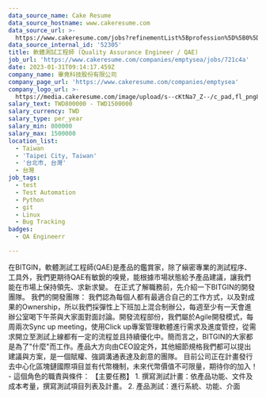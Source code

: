 ```yaml
---
data_source_name: Cake Resume
data_source_hostname: www.cakeresume.com
data_source_url: >-
  https://www.cakeresume.com/jobs?refinementList%5Bprofession%5D%5B0%5D=engineering_qa-engineer&refinementList%5Bsalary_currency%5D=TWD&range%5Bsalary_range%5D%5Bmin%5D=800096
data_source_internal_id: '52305'
title: 軟體測試工程師 (Quality Assurance Engineer / QAE)
job_url: 'https://www.cakeresume.com/companies/emptysea/jobs/721c4a'
date: 2023-01-31T09:14:17.459Z
company_name: 畢竟科技股份有限公司
company_page_url: 'https://www.cakeresume.com/companies/emptysea'
company_logo_url: >-
  https://media.cakeresume.com/image/upload/s--cKtNa7_Z--/c_pad,fl_png8,h_200,w_200/v1643361192/tcsszjcidx2hqnsprd0p.png
salary_text: TWD800000 - TWD1500000
salary_currency: TWD
salary_type: per_year
salary_min: 800000
salary_max: 1500000
location_list:
  - Taiwan
  - 'Taipei City, Taiwan'
  - '台北市, 台灣'
  - 台灣
job_tags:
  - test
  - Test Automation
  - Python
  - git
  - Linux
  - Bug Tracking
badges:
  - QA Engineerr

---
```


在BITGIN，軟體測試工程師(QAE)是產品的鑑賞家，除了縝密專業的測試程序、工具外，我們更期待QAE有敏銳的嗅覺，能根據市場狀態給予產品建議，讓我們能在市場上保持領先、求新求變。 在正式了解職務前，先介紹一下BITGIN的開發團隊。 我們的開發團隊： 我們認為每個人都有最適合自己的工作方式，以及對成果的Ownership，所以我們採彈性上下班加上混合制辦公，每週至少有一天會進辦公室喝下午茶與大家面對面討論。開發流程部份，我們屬於Agile開發模式，每周兩次Sync up meeting，使用Click up專案管理軟體進行需求及進度管控，從需求開立至測試上線都有一定的流程並且持續優化中。簡而言之，BITGIN的大家都是為了"什麼"而工作。產品大方向由CEO設定外，其他細節規格我們都可以提出建議與方案，是一個賦權、強調溝通表達及創意的團隊。 目前公司正在計畫發行去中心化區塊鏈國際項目並有代幣機制，未來代幣價值不可限量，期待你的加入！ - 這個角色的職責與條件： 【主要任務】 1. 撰寫測試計畫：依產品功能、文件及成本考量，撰寫測試項目列表及計畫。 2. 產品測試：進行系統、功能、介面